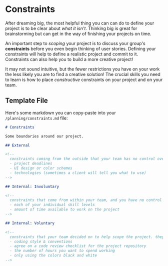 # Constraints

After dreaming big, the most helpful thing you can can do to define your project
is to be clear about _what it isn't_. Thinking big is great for brainstorming
but can get in the way of finishing your projects on time.

An important step to _scoping_ your project is to discuss your group's
**constraints** before you even begin thinking of user stories. Defining your
constraints will help to define a realistic project and commit to it.
Constraints can also help you to build a more creative project!

It may not sound intuitive, but the fewer restrictions you have on your work the
less likely you are to find a creative solution! The crucial skills you need to
learn is how to place _constructive_ constraints on your project and on your
team.

## Template File

Here's some markdown you can copy-paste into your `/planning/constraints.md`
file:

```markdown
# Constraints

Some boundaries around our project.

## External

<!--
  constraints coming from the outside that your team has no control over. these may include:
  - project deadlines
  - UI design or color schemes
  - technologies (sometimes a client will tell you what to use)
-->

## Internal: Involuntary

<!--
  constraints that come from within your team, and you have no control over. they may include:
  - each of your individual skill levels
  - amount of time available to work on the project
-->

## Internal: Voluntary

<!--
  constraints that your team decided on to help scope the project. they may include:
  - coding style & conventions
  - agree on a code review checklist for the project repository
  - the number of hours you want to spend working
  - only using the colors black and white
-->
```
